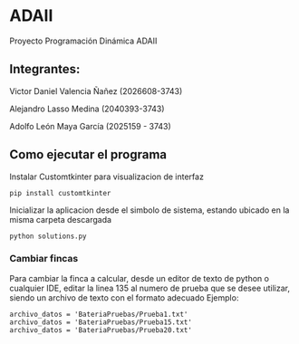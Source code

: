 # ADAII
Proyecto Programación Dinámica ADAII

## Integrantes:
  Victor Daniel Valencia Ñañez (2026608-3743)
  
  Alejandro Lasso Medina (2040393-3743)
  
  Adolfo León Maya García (2025159 - 3743)

## Como ejecutar el programa
Instalar Customtkinter para visualizacion de interfaz
```
pip install customtkinter
```

Inicializar la aplicacion desde el simbolo de sistema, estando ubicado en la misma carpeta descargada
```
python solutions.py
```

### Cambiar fincas
Para cambiar la finca a calcular, desde un editor de texto de python o cualquier IDE, editar la linea 135 al numero de prueba que se desee utilizar, siendo un archivo de texto con el formato adecuado
Ejemplo:

```
archivo_datos = 'BateriaPruebas/Prueba1.txt'
archivo_datos = 'BateriaPruebas/Prueba15.txt'
archivo_datos = 'BateriaPruebas/Prueba20.txt'
```
